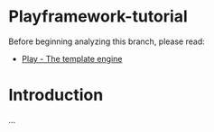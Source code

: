 Playframework-tutorial
======================
Before beginning analyzing this branch, please read:

* [Play - The template engine](https://www.playframework.com/documentation/2.3.x/ScalaTemplates)

# Introduction
...